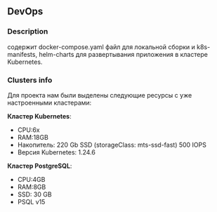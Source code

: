 ## DevOps

### Description

содержит docker-compose.yaml файл для локальной сборки и k8s-manifests, helm-charts для развертывания приложения в кластере Kubernetes.

### Clusters info
Для проекта нам были выделены следующие ресурсы с уже настроенными кластерами:

__Кластер Kubernetes__:
- CPU:6x
- RAM:18GB
- Накопитель: 220 Gb SSD (storageClass: mts-ssd-fast) 500 IOPS
- Версия Kubernetes: 1.24.6

__Кластер PostgreSQL__:
- CPU:4GB 
- RAM:8GB 
- SSD: 30 GB 
- PSQL v15